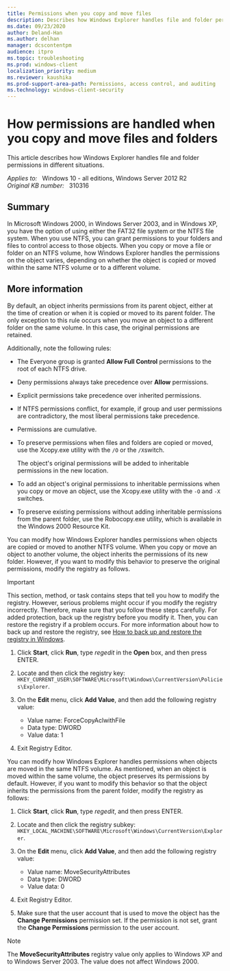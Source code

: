 ```yaml
---
title: Permissions when you copy and move files
description: Describes how Windows Explorer handles file and folder permissions in different situations.
ms.date: 09/23/2020
author: Deland-Han
ms.author: delhan
manager: dcscontentpm
audience: itpro
ms.topic: troubleshooting
ms.prod: windows-client
localization_priority: medium
ms.reviewer: kaushika
ms.prod-support-area-path: Permissions, access control, and auditing
ms.technology: windows-client-security
---
```

# How permissions are handled when you copy and move files and folders

This article describes how Windows Explorer handles file and folder permissions in different situations.

_Applies to:_ &nbsp; Windows 10 - all editions, Windows Server 2012 R2  
_Original KB number:_ &nbsp; 310316

## Summary

In Microsoft Windows 2000, in Windows Server 2003, and in Windows XP, you have the option of using either the FAT32 file system or the NTFS file system. When you use NTFS, you can grant permissions to your folders and files to control access to those objects. When you copy or move a file or folder on an NTFS volume, how Windows Explorer handles the permissions on the object varies, depending on whether the object is copied or moved within the same NTFS volume or to a different volume.

## More information

By default, an object inherits permissions from its parent object, either at the time of creation or when it is copied or moved to its parent folder. The only exception to this rule occurs when you move an object to a different folder on the same volume. In this case, the original permissions are retained.

Additionally, note the following rules:

- The Everyone group is granted **Allow Full Control** permissions to the root of each NTFS drive.
- Deny permissions always take precedence over **Allow** permissions.
- Explicit permissions take precedence over inherited permissions.
- If NTFS permissions conflict, for example, if group and user permissions are contradictory, the most liberal permissions take precedence.
- Permissions are cumulative.
- To preserve permissions when files and folders are copied or moved, use the Xcopy.exe utility with the `/O` or the `/X`switch.

    The object's original permissions will be added to inheritable permissions in the new location.
- To add an object's original permissions to inheritable permissions when you copy or move an object, use the Xcopy.exe utility with the `-O` and `-X` switches.
- To preserve existing permissions without adding inheritable permissions from the parent folder, use the Robocopy.exe utility, which is available in the Windows 2000 Resource Kit.

You can modify how Windows Explorer handles permissions when objects are copied or moved to another NTFS volume. When you copy or move an object to another volume, the object inherits the permissions of its new folder. However, if you want to modify this behavior to preserve the original permissions, modify the registry as follows.

> [!IMPORTANT]
> This section, method, or task contains steps that tell you how to modify the registry. However, serious problems might occur if you modify the registry incorrectly. Therefore, make sure that you follow these steps carefully. For added protection, back up the registry before you modify it. Then, you can restore the registry if a problem occurs. For more information about how to back up and restore the registry, see [How to back up and restore the registry in Windows](https://support.microsoft.com/help/322756).

1. Click **Start**, click **Run**, type *regedit* in the **Open** box, and then press ENTER.
2. Locate and then click the registry key: `HKEY_CURRENT_USER\SOFTWARE\Microsoft\Windows\CurrentVersion\Policies\Explorer`.
3. On the **Edit** menu, click **Add Value**, and then add the following registry value:

    - Value name: ForceCopyAclwithFile
    - Data type: DWORD
    - Value data: 1

4. Exit Registry Editor.

You can modify how Windows Explorer handles permissions when objects are moved in the same NTFS volume. As mentioned, when an object is moved within the same volume, the object preserves its permissions by default. However, if you want to modify this behavior so that the object inherits the permissions from the parent folder, modify the registry as follows:

1. Click **Start**, click **Run**, type *regedit*, and then press ENTER.
2. Locate and then click the registry subkey: `HKEY_LOCAL_MACHINE\SOFTWARE\Microsoft\Windows\CurrentVersion\Explorer`.
3. On the **Edit** menu, click **Add Value**, and then add the following registry value:

    - Value name: MoveSecurityAttributes
    - Data type: DWORD
    - Value data: 0

4. Exit Registry Editor.
5. Make sure that the user account that is used to move the object has the **Change Permissions** permission set. If the permission is not set, grant the **Change Permissions** permission to the user account.

> [!NOTE]
> The **MoveSecurityAttributes** registry value only applies to Windows XP and to Windows Server 2003. The value does not affect Windows 2000.
